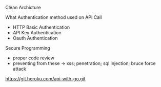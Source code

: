 Clean Archicture

What Authentication method used on API Call
- HTTP Basic Authentication
- API Key Authentication
- Oauth Authentication

Secure Programming
- proper code review
- preventing from these -> xss; penetration; sql injection; bruce force attack

https://git.heroku.com/api-with-go.git